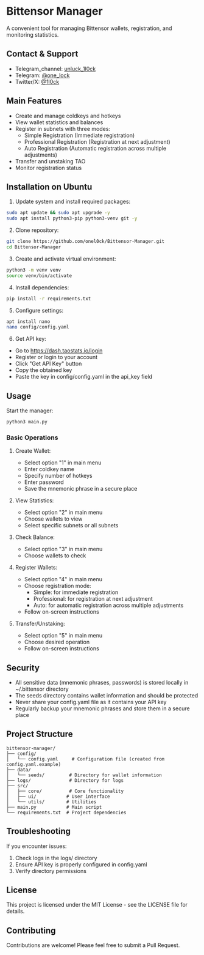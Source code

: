 # Bittensor Manager

A convenient tool for managing Bittensor wallets, registration, and monitoring statistics.

## Contact & Support

- Telegram_channel: [unluck_1l0ck](https://t.me/unluck_1l0ck)
- Telegram: [@one_lock](https://t.me/@one_lock)
- Twitter/X: [@1l0ck](https://x.com/1l0ck)

## Main Features

- Create and manage coldkeys and hotkeys
- View wallet statistics and balances
- Register in subnets with three modes:
  - Simple Registration (Immediate registration)
  - Professional Registration (Registration at next adjustment)
  - Auto Registration (Automatic registration across multiple adjustments)
- Transfer and unstaking TAO
- Monitor registration status

## Installation on Ubuntu

1. Update system and install required packages:
```bash
sudo apt update && sudo apt upgrade -y
sudo apt install python3-pip python3-venv git -y
```

2. Clone repository:
```bash
git clone https://github.com/onel0ck/Bittensor-Manager.git
cd Bittensor-Manager
```

3. Create and activate virtual environment:
```bash
python3 -m venv venv
source venv/bin/activate
```

4. Install dependencies:
```bash
pip install -r requirements.txt
```

5. Configure settings:
```bash
apt install nano
nano config/config.yaml
```

6. Get API key:
- Go to https://dash.taostats.io/login
- Register or login to your account
- Click "Get API Key" button
- Copy the obtained key
- Paste the key in config/config.yaml in the api_key field

## Usage

Start the manager:
```bash
python3 main.py
```

### Basic Operations

1. Create Wallet:
   - Select option "1" in main menu
   - Enter coldkey name
   - Specify number of hotkeys
   - Enter password
   - Save the mnemonic phrase in a secure place

2. View Statistics:
   - Select option "2" in main menu
   - Choose wallets to view
   - Select specific subnets or all subnets

3. Check Balance:
   - Select option "3" in main menu
   - Choose wallets to check

4. Register Wallets:
   - Select option "4" in main menu
   - Choose registration mode:
     - Simple: for immediate registration
     - Professional: for registration at next adjustment
     - Auto: for automatic registration across multiple adjustments
   - Follow on-screen instructions

5. Transfer/Unstaking:
   - Select option "5" in main menu
   - Choose desired operation
   - Follow on-screen instructions

## Security

- All sensitive data (mnemonic phrases, passwords) is stored locally in ~/.bittensor directory
- The seeds directory contains wallet information and should be protected
- Never share your config.yaml file as it contains your API key
- Regularly backup your mnemonic phrases and store them in a secure place

## Project Structure
```
bittensor-manager/
├── config/
│   └── config.yaml     # Configuration file (created from config.yaml.example)
├── data/
│   └── seeds/         # Directory for wallet information
├── logs/              # Directory for logs
├── src/              
│   ├── core/          # Core functionality
│   ├── ui/           # User interface
│   └── utils/        # Utilities
├── main.py           # Main script
└── requirements.txt  # Project dependencies
```

## Troubleshooting

If you encounter issues:
1. Check logs in the logs/ directory
2. Ensure API key is properly configured in config.yaml
3. Verify directory permissions

## License

This project is licensed under the MIT License - see the LICENSE file for details.

## Contributing

Contributions are welcome! Please feel free to submit a Pull Request.

